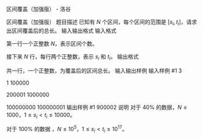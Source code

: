 



区间覆盖（加强版） - 洛谷














区间覆盖（加强版）
题目描述
已知有 $N$ 个区间，每个区间的范围是 $[s_i,t_i]$，请求出区间覆盖后的总长。
输入输出格式
输入格式

第一行一个正整数 $N$，表示区间个数。

接下来 $N$ 行，每行两个正整数，表示 $s_i$ 和 $t_i$。
输出格式

共一行，一个正整数，为覆盖后的区间总长。
输入输出样例
输入样例 #1
3
1 100000
200001 1000000
100000000 100000001
输出样例 #1
900002
说明
对于 $40 \%$ 的数据，$N \le 1000$，$1 \le s_i < t_i \le 10000$。

对于 $100 \%$ 的数据 ，$N \le 10^5$，$1 \le s_i < t_i \le 10^{17}$。






